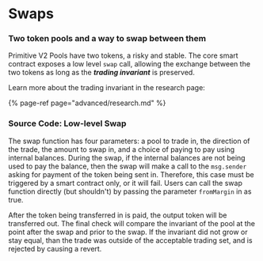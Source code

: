 # Swaps

### Two token pools and a way to swap between them

Primitive V2 Pools have two tokens, a risky and stable. The core smart contract exposes a low level `swap` call, allowing the exchange between the two tokens as long as the _**trading invariant**_ is preserved.

Learn more about the trading invariant in the research page:

{% page-ref page="advanced/research.md" %}

### Source Code: Low-level Swap 

The swap function has four parameters: a pool to trade in, the direction of the trade, the amount to swap in, and a choice of paying to pay using internal balances. During the swap, if the internal balances are not being used to pay the balance, then the swap will make a call to the `msg.sender` asking for payment of the token being sent in. Therefore, this case must be triggered by a smart contract only, or it will fail. Users can call the swap function directly \(but shouldn't\) by passing the parameter `fromMargin` in as true.

After the token being transferred in is paid, the output token will be transferred out. The final check will compare the invariant of the pool at the point after the swap and prior to the swap. If the invariant did not grow or stay equal, than the trade was outside of the acceptable trading set, and is rejected by causing a revert.



